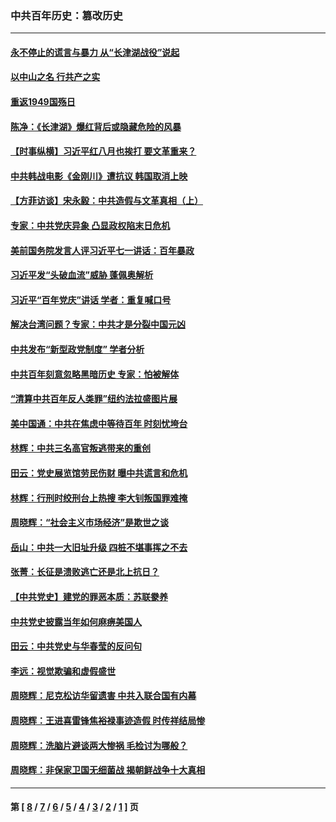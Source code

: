 ### 中共百年历史：篡改历史
---
#### [永不停止的谎言与暴力 从“长津湖战役”说起](../../pages/nf1176115/n13494094.md?05080430) 
#### [以中山之名 行共产之实](../../pages/nf1176115/n13346437.md?05080430) 
#### [重返1949国殇日](../../pages/nf1176115/n13346372.md?05080430) 
#### [陈净：《长津湖》爆红背后或隐藏危险的风暴](../../pages/nf1176115/n13314364.md?05080430) 
#### [【时事纵横】习近平红八月也挨打 要文革重来？](../../pages/nf1176115/n13231393.md?05080430) 
#### [中共韩战电影《金刚川》遭抗议 韩国取消上映](../../pages/nf1176115/n13219114.md?05080430) 
#### [【方菲访谈】宋永毅：中共造假与文革真相（上）](../../pages/nf1176115/n13200760.md?05080430) 
#### [专家：中共党庆异象 凸显政权陷末日危机](../../pages/nf1176115/n13067084.md?05080430) 
#### [美前国务院发言人评习近平七一讲话：百年暴政](../../pages/nf1176115/n13066986.md?05080430) 
#### [习近平发“头破血流”威胁 蓬佩奥解析](../../pages/nf1176115/n13063604.md?05080430) 
#### [习近平“百年党庆”讲话 学者：重复喊口号](../../pages/nf1176115/n13061411.md?05080430) 
#### [解决台湾问题？专家：中共才是分裂中国元凶](../../pages/nf1176115/n13060811.md?05080430) 
#### [中共发布“新型政党制度” 学者分析](../../pages/nf1176115/n13056354.md?05080430) 
#### [中共百年刻意忽略黑暗历史 专家：怕被解体](../../pages/nf1176115/n13056056.md?05080430) 
#### [“清算中共百年反人类罪”纽约法拉盛图片展](../../pages/nf1176115/n13052220.md?05080430) 
#### [美中国通：中共在焦虑中等待百年 时刻忧垮台](../../pages/nf1176115/n13048820.md?05080430) 
#### [林辉：中共三名高官叛逃带来的重创](../../pages/nf1176115/n13035206.md?05080430) 
#### [田云：党史展览馆劳民伤财 曝中共谎言和危机](../../pages/nf1176115/n13033900.md?05080430) 
#### [林辉：行刑时绞刑台上热搜 李大钊叛国罪难掩](../../pages/nf1176115/n13031965.md?05080430) 
#### [周晓辉：“社会主义市场经济”是欺世之谈](../../pages/nf1176115/n13024090.md?05080430) 
#### [岳山：中共一大旧址升级 四桩不堪事挥之不去](../../pages/nf1176115/n13021697.md?05080430) 
#### [张菁：长征是溃败逃亡还是北上抗日？](../../pages/nf1176115/n13020585.md?05080430) 
#### [【中共党史】建党的罪恶本质：苏联豢养](../../pages/nf1176115/n13011888.md?05080430) 
#### [中共党史披露当年如何麻痹美国人](../../pages/nf1176115/n12966400.md?05080430) 
#### [田云：中共党史与华春莹的反问句](../../pages/nf1176115/n12765178.md?05080430) 
#### [李远：视觉欺骗和虚假盛世](../../pages/nf1176115/n12993376.md?05080430) 
#### [周晓辉：尼克松访华留遗害 中共入联合国有内幕](../../pages/nf1176115/n12991422.md?05080430) 
#### [周晓辉：王进喜雷锋焦裕禄事迹造假 时传祥结局惨](../../pages/nf1176115/n12985497.md?05080430) 
#### [周晓辉：洗脑片避谈两大惨祸 毛检讨为哪般？](../../pages/nf1176115/n12971285.md?05080430) 
#### [周晓辉：非保家卫国无细菌战 揭朝鲜战争十大真相](../../pages/nf1176115/n12954161.md?05080430) 

---
#### 第 [ [8](./8.md?05080430) / [7](./7.md?05080430) / [6](./6.md?05080430) / [5](./5.md?05080430) / [4](./4.md?05080430) / [3](./3.md?05080430) / [2](./2.md?05080430) / [1](./1.md?05080430) ] 页
